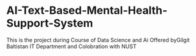 # AI-Text-Based-Mental-Health-Support-System
This is the project during Course of Data Science and Ai Offered byGilgit Baltistan IT Department and Colobration with NUST
